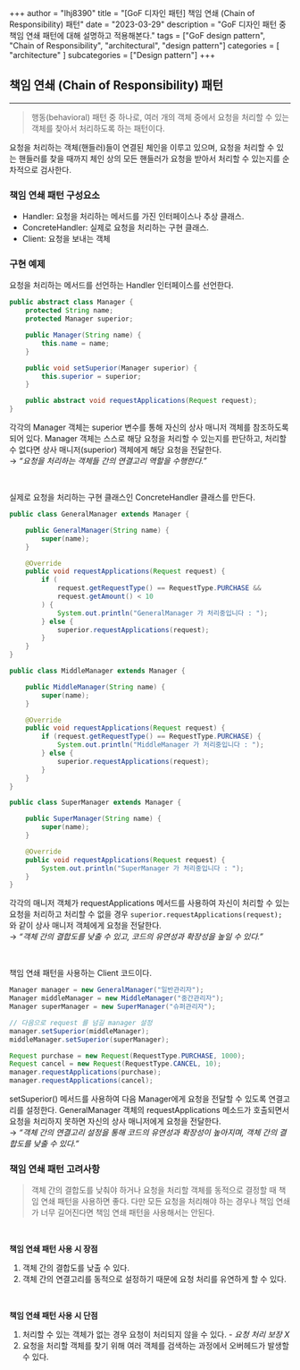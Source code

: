 +++
author = "lhj8390"
title = "[GoF 디자인 패턴] 책임 연쇄 (Chain of Responsibility) 패턴"
date = "2023-03-29"
description = "GoF 디자인 패턴 중 책임 연쇄 패턴에 대해 설명하고 적용해본다."
tags = ["GoF design pattern", "Chain of Responsibility", "architectural", "design pattern"]
categories = [
    "architecture"
]
subcategories = ["Design pattern"]
+++
## 책임 연쇄 (Chain of Responsibility) 패턴

---

> <span class="red">행동(behavioral) 패턴 중 하나</span>로, 여러 개의 객체 중에서 요청을 처리할 수 있는 객체를 찾아서 처리하도록 하는 패턴이다.
> 

요청을 처리하는 객체(핸들러)들이 연결된 체인을 이루고 있으며, 요청을 처리할 수 있는 핸들러를 찾을 때까지 체인 상의 모든 핸들러가 요청을 받아서 처리할 수 있는지를 순차적으로 검사한다.

### 책임 연쇄 패턴 구성요소

- Handler: 요청을 처리하는 메서드를 가진 인터페이스나 추상 클래스.
- ConcreteHandler: 실제로 요청을 처리하는 구현 클래스.
- Client: 요청을 보내는 객체

### 구현 예제

요청을 처리하는 메서드를 선언하는 Handler 인터페이스를 선언한다.

```java
public abstract class Manager {
    protected String name;
    protected Manager superior;

    public Manager(String name) {
        this.name = name;
    }

    public void setSuperior(Manager superior) {
        this.superior = superior;
    }

    public abstract void requestApplications(Request request);
}
```

각각의 Manager 객체는 superior 변수를 통해 자신의 상사 매니저 객체를 참조하도록 되어 있다. Manager 객체는 스스로 해당 요청을 처리할 수 있는지를 판단하고, 처리할 수 없다면 상사 매니저(<span class="gray">superior</span>) 객체에게 해당 요청을 전달한다. <br/>
→ *“요청을 처리하는 객체들 간의 연결고리 역할을 수행한다.”*

<br/>

실제로 요청을 처리하는 구현 클래스인 ConcreteHandler 클래스를 만든다.

```java
public class GeneralManager extends Manager {

    public GeneralManager(String name) {
        super(name);
    }

    @Override
    public void requestApplications(Request request) {
        if (
            request.getRequestType() == RequestType.PURCHASE &&
            request.getAmount() < 10
        ) {
            System.out.println("GeneralManager 가 처리중입니다 : ");
        } else {
            superior.requestApplications(request);
        }
    }
}

public class MiddleManager extends Manager {

    public MiddleManager(String name) {
        super(name);
    }

    @Override
    public void requestApplications(Request request) {
        if (request.getRequestType() == RequestType.PURCHASE) {
            System.out.println("MiddleManager 가 처리중입니다 : ");
        } else {
            superior.requestApplications(request);
        }
    }
}

public class SuperManager extends Manager {

    public SuperManager(String name) {
        super(name);
    }

    @Override
    public void requestApplications(Request request) {
        System.out.println("SuperManager 가 처리중입니다 : ");
    }
}
```

각각의 매니저 객체가 requestApplications 메서드를 사용하여 자신이 처리할 수 있는 요청을 처리하고 처리할 수 없을 경우 `superior.requestApplications(request);` 와 같이 상사 매니저 객체에게 요청을 전달한다.<br/>
→ *“객체 간의 결합도를 낮출 수 있고, 코드의 유연성과 확장성을 높일 수 있다.”*

<br/>

책임 연쇄 패턴을 사용하는 Client 코드이다.

```java
Manager manager = new GeneralManager("일반관리자");
Manager middleManager = new MiddleManager("중간관리자");
Manager superManager = new SuperManager("슈퍼관리자");

// 다음으로 request 를 넘길 manager 설정
manager.setSuperior(middleManager);
middleManager.setSuperior(superManager);

Request purchase = new Request(RequestType.PURCHASE, 1000);
Request cancel = new Request(RequestType.CANCEL, 10);
manager.requestApplications(purchase);
manager.requestApplications(cancel);
```

setSuperior() 메서드를 사용하여 다음 Manager에게 요청을 전달할 수 있도록 연결고리를 설정한다. GeneralManager 객체의 requestApplications 메소드가 호출되면서 요청을 처리하지 못하면 자신의 상사 매니저에게 요청을 전달한다.<br/>
→ *“객체 간의 연결고리 설정을 통해 코드의 유연성과 확장성이 높아지며, 객체 간의 결합도를 낮출 수 있다.”*

### 책임 연쇄 패턴 고려사항

> 객체 간의 결합도를 낮춰야 하거나 요청을 처리할 객체를 동적으로 결정할 때 책임 연쇄 패턴을 사용하면 좋다. 다만 <span class="red">모든 요청을 처리해야 하는 경우나 책임 연쇄가 너무 길어진다면</span> 책임 연쇄 패턴을 사용해서는 안된다.
> 

<br/>

**책임 연쇄 패턴 사용 시 장점**

1. 객체 간의 결합도를 낮출 수 있다.
2. 객체 간의 연결고리를 동적으로 설정하기 때문에 요청 처리를 유연하게 할 수 있다.

<br/>

**책임 연쇄 패턴 사용 시 단점**

1. 처리할 수 있는 객체가 없는 경우 요청이 처리되지 않을 수 있다. -<span class="gray"> *요청 처리 보장 X*</span>
2. 요청을 처리할 객체를 찾기 위해 여러 객체를 검색하는 과정에서 오버헤드가 발생할 수 있다.


<br/><br/>